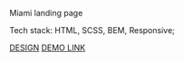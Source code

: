 Miami landing page

Tech stack: HTML, SCSS, BEM, Responsive;

[DESIGN](https://www.figma.com/file/nHz8bflIwJaWP3P99vKTH5/miami_home_new?node-id=16033%3A3)
[DEMO LINK](https://tkachukione.github.io/layout_miami/)
